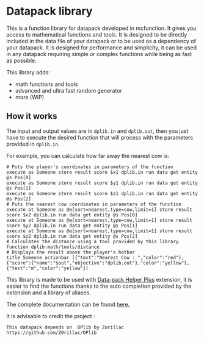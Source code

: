 # Datapack library
This is a function library for datapack developed in mcfunction. It gives you access to mathematical functions and tools. It is designed to be directly included in the data file of your datapack or to be used as a dependency of your datapack. It is designed for performance and simplicity, it can be used in any datapack requiring simple or complex functions while being as fast as possible.

This library adds:
- math functions and tools
- advanced and ultra fast random generator
- more (WIP)

## How it works

The input and output values are in `dplib.in` and `dplib.out`, then you just have to execute the desired function that will process with the parameters provided in `dplib.in`.

For example, you can calculate how far away the nearest cow is:
```mcfunction
# Puts the player's coordinates in parameters of the function
execute as Someone store result score $x1 dplib.in run data get entity @s Pos[0]
execute as Someone store result score $y1 dplib.in run data get entity @s Pos[1]
execute as Someone store result score $z1 dplib.in run data get entity @s Pos[2]
# Puts the nearest cow coordinates in parameters of the function
execute at Someone as @e[sort=nearest,type=cow,limit=1] store result score $x2 dplib.in run data get entity @s Pos[0]
execute at Someone as @e[sort=nearest,type=cow,limit=1] store result score $y2 dplib.in run data get entity @s Pos[1]
execute at Someone as @e[sort=nearest,type=cow,limit=1] store result score $z2 dplib.in run data get entity @s Pos[2]
# Calculates the distance using a tool provided by this library
function dplib:math/tools/distance
# Displays the result above the player's hotbar
title Someone actionbar [{"text":"Nearest Cow : ","color":"red"},{"score":{"name":"$out","objective":"dplib.out"},"color":"yellow"},{"text":"m","color":"yellow"}]
```

This library is made to be used with [Data-pack Helper Plus](https://marketplace.visualstudio.com/items?itemName=SPGoding.datapack-language-server) extension, it is easier to find the functions thanks to the auto completion provided by the extension and a library of aliases.

The complete documentation can be found [here.](https://github.com/Z0rillac/DPlib/blob/main/DOCS.md)

It is advisable to credit the project :
```
This datapack depends on  DPlib by Zorillac
https://github.com/Z0rillac/DPlib
```

